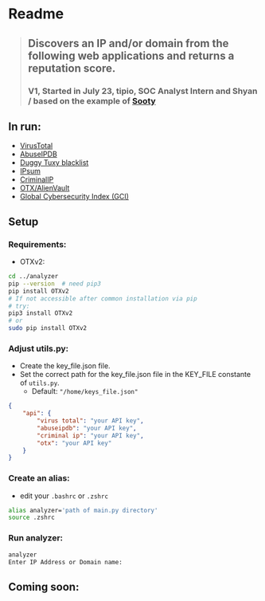 # Readme


> ## **Discovers an IP and/or domain from the following web applications and returns a reputation score.**
> ### **V1, Started in July 23, tipio, SOC Analyst Intern and Shyan / based on the example of [Sooty](https://github.com/TheresAFewConors/Sooty/blob/master/Sooty.py)**


## In run:
- [VirusTotal](https://www.virustotal.com/gui/home/search)
- [AbuseIPDB](https://www.abuseipdb.com/)
- [Duggy Tuxy blacklist](https://github.com/duggytuxy/malicious_ip_addresses)
- [IPsum](https://github.com/stamparm/ipsum)
- [CriminalIP](https://www.criminalip.io/en)
- [OTX/AlienVault](https://otx.alienvault.com/)
- [Global Cybersecurity Index (GCI)](https://www.itu.int/epublications/publication/D-STR-GCI.01-2021-HTM-E)


## Setup
### Requirements:
- OTXv2:
```bash
cd ../analyzer
pip --version  # need pip3
pip install OTXv2
# If not accessible after common installation via pip 
# try:
pip3 install OTXv2
# or
sudo pip install OTXv2
```

### Adjust utils.py:
- Create the key_file.json file. 
- Set the correct path for the key_file.json file in the KEY_FILE constante of `utils.py`.
    - Default: `"/home/keys_file.json"`

```json
{
    "api": {
        "virus total": "your API key", 
        "abuseipdb": "your API key",
        "criminal ip": "your API key",
        "otx": "your API key"
    }
}     
```

### Create an alias:
- edit your `.bashrc` or `.zshrc`
```bash
alias analyzer='path of main.py directory'
source .zshrc
```

### Run analyzer:
```bash
analyzer
Enter IP Address or Domain name: 
```

## Coming soon: